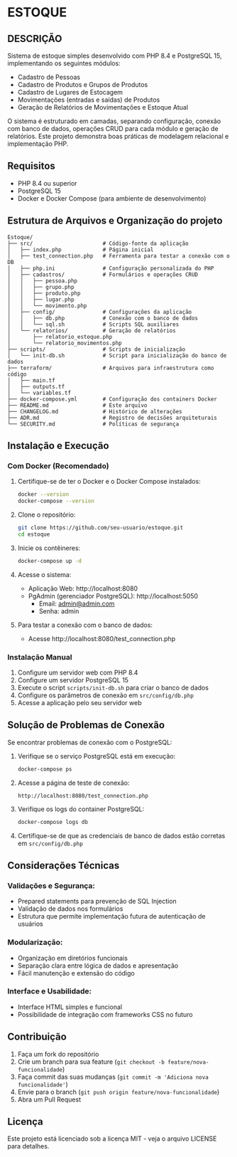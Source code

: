 # ESTOQUE

## DESCRIÇÃO

Sistema de estoque simples desenvolvido com PHP 8.4 e PostgreSQL 15, implementando os seguintes módulos:

- Cadastro de Pessoas
- Cadastro de Produtos e Grupos de Produtos
- Cadastro de Lugares de Estocagem
- Movimentações (entradas e saídas) de Produtos
- Geração de Relatórios de Movimentações e Estoque Atual

O sistema é estruturado em camadas, separando configuração, conexão com banco de dados, operações CRUD para cada módulo e geração de relatórios. Este projeto demonstra boas práticas de modelagem relacional e implementação PHP.

## Requisitos

- PHP 8.4 ou superior
- PostgreSQL 15
- Docker e Docker Compose (para ambiente de desenvolvimento)

## Estrutura de Arquivos e Organização do projeto

```
Estoque/
├── src/                      # Código-fonte da aplicação
│   ├── index.php             # Página inicial
│   ├── test_connection.php   # Ferramenta para testar a conexão com o DB
│   ├── php.ini               # Configuração personalizada do PHP
│   ├── cadastros/            # Formulários e operações CRUD
│   │   ├── pessoa.php
│   │   ├── grupo.php
│   │   ├── produto.php
│   │   ├── lugar.php
│   │   └── movimento.php
│   ├── config/               # Configurações da aplicação
│   │   ├── db.php            # Conexão com o banco de dados
│   │   └── sql.sh            # Scripts SQL auxiliares
│   └── relatorios/           # Geração de relatórios
│       ├── relatorio_estoque.php
│       └── relatorio_movimentos.php
├── scripts/                  # Scripts de inicialização
│   └── init-db.sh            # Script para inicialização do banco de dados
├── terraform/                # Arquivos para infraestrutura como código
│   ├── main.tf
│   ├── outputs.tf
│   └── variables.tf
├── docker-compose.yml        # Configuração dos containers Docker
├── README.md                 # Este arquivo
├── CHANGELOG.md              # Histórico de alterações
├── ADR.md                    # Registro de decisões arquiteturais
└── SECURITY.md               # Políticas de segurança
```

## Instalação e Execução

### Com Docker (Recomendado)

1. Certifique-se de ter o Docker e o Docker Compose instalados:
   ```bash
   docker --version
   docker-compose --version
   ```

2. Clone o repositório:
   ```bash
   git clone https://github.com/seu-usuario/estoque.git
   cd estoque
   ```

3. Inicie os contêineres:
   ```bash
   docker-compose up -d
   ```

4. Acesse o sistema:
   - Aplicação Web: http://localhost:8080
   - PgAdmin (gerenciador PostgreSQL): http://localhost:5050
     - Email: admin@admin.com
     - Senha: admin

5. Para testar a conexão com o banco de dados:
   - Acesse http://localhost:8080/test_connection.php

### Instalação Manual

1. Configure um servidor web com PHP 8.4
2. Configure um servidor PostgreSQL 15
3. Execute o script `scripts/init-db.sh` para criar o banco de dados
4. Configure os parâmetros de conexão em `src/config/db.php`
5. Acesse a aplicação pelo seu servidor web

## Solução de Problemas de Conexão

Se encontrar problemas de conexão com o PostgreSQL:

1. Verifique se o serviço PostgreSQL está em execução:
   ```bash
   docker-compose ps
   ```

2. Acesse a página de teste de conexão:
   ```
   http://localhost:8080/test_connection.php
   ```

3. Verifique os logs do container PostgreSQL:
   ```bash
   docker-compose logs db
   ```

4. Certifique-se de que as credenciais de banco de dados estão corretas em `src/config/db.php`

## Considerações Técnicas

### Validações e Segurança:
- Prepared statements para prevenção de SQL Injection
- Validação de dados nos formulários
- Estrutura que permite implementação futura de autenticação de usuários

### Modularização:
- Organização em diretórios funcionais
- Separação clara entre lógica de dados e apresentação
- Fácil manutenção e extensão do código

### Interface e Usabilidade:
- Interface HTML simples e funcional
- Possibilidade de integração com frameworks CSS no futuro

## Contribuição

1. Faça um fork do repositório
2. Crie um branch para sua feature (`git checkout -b feature/nova-funcionalidade`)
3. Faça commit das suas mudanças (`git commit -m 'Adiciona nova funcionalidade'`)
4. Envie para o branch (`git push origin feature/nova-funcionalidade`)
5. Abra um Pull Request

## Licença

Este projeto está licenciado sob a licença MIT - veja o arquivo LICENSE para detalhes.